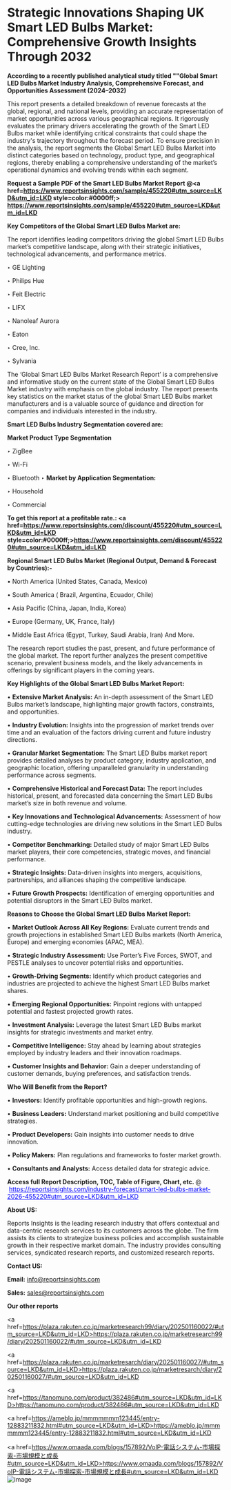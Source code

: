 # Strategic Innovations Shaping UK Smart LED Bulbs Market: Comprehensive Growth Insights Through 2032

<strong>According to a recently published analytical study titled ""Global Smart LED Bulbs Market Industry Analysis, Comprehensive Forecast, and Opportunities Assessment (2024–2032)</strong>

This report presents a detailed breakdown of revenue forecasts at the global, regional, and national levels, providing an accurate representation of market opportunities across various geographical regions. It rigorously evaluates the primary drivers accelerating the growth of the Smart LED Bulbs market while identifying critical constraints that could shape the industry's trajectory throughout the forecast period. To ensure precision in the analysis, the report segments the Global Smart LED Bulbs Market into distinct categories based on technology, product type, and geographical regions, thereby enabling a comprehensive understanding of the market’s operational dynamics and evolving trends within each segment.

<strong>Request a Sample PDF of the Smart LED Bulbs Market Report </strong><strong>@<a href=https://www.reportsinsights.com/sample/455220#utm_source=LKD&utm_id=LKD style=color:#0000ff;> https://www.reportsinsights.com/sample/455220#utm_source=LKD&utm_id=LKD</a></strong></font>

<strong>Key Competitors of the Global Smart LED Bulbs Market are:</strong>

The report identifies leading competitors driving the global Smart LED Bulbs market’s competitive landscape, along with their strategic initiatives, technological advancements, and performance metrics.

‣ GE Lighting

‣ Philips Hue

‣ Feit Electric

‣ LIFX

‣ Nanoleaf Aurora

‣ Eaton

‣ Cree, Inc.

‣ Sylvania

The ‘Global Smart LED Bulbs Market Research Report’ is a comprehensive and informative study on the current state of the Global Smart LED Bulbs Market industry with emphasis on the global industry. The report presents key statistics on the market status of the global Smart LED Bulbs market manufacturers and is a valuable source of guidance and direction for companies and individuals interested in the industry.

<strong>Smart LED Bulbs Industry Segmentation covered are:</strong>

<strong>Market Product Type Segmentation</strong>

‣ ZigBee

‣ Wi-Fi

‣ Bluetooth
‣ 
<strong>Market by Application Segmentation:</strong>

‣ Household

‣ Commercial

<strong>To get this report at a profitable rate.: <a href=https://www.reportsinsights.com/discount/455220#utm_source=LKD&utm_id=LKD style=color:#0000ff;>https://www.reportsinsights.com/discount/455220#utm_source=LKD&utm_id=LKD</a></strong></font>

<strong>Regional Smart LED Bulbs Market (Regional Output, Demand &amp; Forecast by Countries):-</strong>

• North America (United States, Canada, Mexico)

• South America ( Brazil, Argentina, Ecuador, Chile)

• Asia Pacific (China, Japan, India, Korea)

• Europe (Germany, UK, France, Italy)

• Middle East Africa (Egypt, Turkey, Saudi Arabia, Iran) And More.

The research report studies the past, present, and future performance of the global market. The report further analyzes the present competitive scenario, prevalent business models, and the likely advancements in offerings by significant players in the coming years.

<strong>Key Highlights of the Global Smart LED Bulbs Market Report:</strong>

• <strong>Extensive Market Analysis:</strong> An in-depth assessment of the Smart LED Bulbs market’s landscape, highlighting major growth factors, constraints, and opportunities.

• <strong>Industry Evolution:</strong> Insights into the progression of market trends over time and an evaluation of the factors driving current and future industry directions.

• <strong>Granular Market Segmentation:</strong> The Smart LED Bulbs market report provides detailed analyses by product category, industry application, and geographic location, offering unparalleled granularity in understanding performance across segments.

• <strong>Comprehensive Historical and Forecast Data:</strong> The report includes historical, present, and forecasted data concerning the Smart LED Bulbs market’s size in both revenue and volume.

• <strong>Key Innovations and Technological Advancements:</strong> Assessment of how cutting-edge technologies are driving new solutions in the Smart LED Bulbs industry.

• <strong>Competitor Benchmarking:</strong> Detailed study of major Smart LED Bulbs market players, their core competencies, strategic moves, and financial performance.

• <strong>Strategic Insights:</strong> Data-driven insights into mergers, acquisitions, partnerships, and alliances shaping the competitive landscape.

• <strong>Future Growth Prospects:</strong> Identification of emerging opportunities and potential disruptors in the Smart LED Bulbs market.

<strong>Reasons to Choose the Global Smart LED Bulbs Market Report:</strong>

• <strong>Market Outlook Across All Key Regions:</strong> Evaluate current trends and growth projections in established Smart LED Bulbs markets (North America, Europe) and emerging economies (APAC, MEA).

• <strong>Strategic Industry Assessment:</strong> Use Porter’s Five Forces, SWOT, and PESTLE analyses to uncover potential risks and opportunities.

• <strong>Growth-Driving Segments:</strong> Identify which product categories and industries are projected to achieve the highest Smart LED Bulbs market shares.

• <strong>Emerging Regional Opportunities:</strong> Pinpoint regions with untapped potential and fastest projected growth rates.

• <strong>Investment Analysis:</strong> Leverage the latest Smart LED Bulbs market insights for strategic investments and market entry.

• <strong>Competitive Intelligence:</strong> Stay ahead by learning about strategies employed by industry leaders and their innovation roadmaps.

• <strong>Customer Insights and Behavior:</strong> Gain a deeper understanding of customer demands, buying preferences, and satisfaction trends.

<strong>Who Will Benefit from the Report?</strong>

• <strong>Investors:</strong> Identify profitable opportunities and high-growth regions.

• <strong>Business Leaders:</strong> Understand market positioning and build competitive strategies.

• <strong>Product Developers:</strong> Gain insights into customer needs to drive innovation.

• <strong>Policy Makers:</strong> Plan regulations and frameworks to foster market growth.

• <strong>Consultants and Analysts:</strong> Access detailed data for strategic advice.
</ul>
<strong>Access full Report Description, TOC, Table of Figure, Chart, etc. </strong>@  <a href=https://reportsinsights.com/industry-forecast/smart-led-bulbs-market-2026-455220#utm_source=LKD&utm_id=LKD style=color:#0000ff;>https://reportsinsights.com/industry-forecast/smart-led-bulbs-market-2026-455220#utm_source=LKD&utm_id=LKD</a></font>

<strong><strong>About US</strong>:</strong>

Reports Insights is the leading research industry that offers contextual and data-centric research services to its customers across the globe. The firm assists its clients to strategize business policies and accomplish sustainable growth in their respective market domain. The industry provides consulting services, syndicated research reports, and customized research reports.

<strong>Contact US:</strong>

<p class=""""><b>Email:</b> <a href=mailto:info@reportsinsights.com>info@reportsinsights.com</a></p>
<p class=""""><b>Sales:</b> <a href=mailto:sales@reportsinsights.com>sales@reportsinsights.com</a></p>

<strong>Our other reports</strong>

<a href=https://plaza.rakuten.co.jp/marketresearch99/diary/202501160022/#utm_source=LKD&utm_id=LKD>https://plaza.rakuten.co.jp/marketresearch99/diary/202501160022/#utm_source=LKD&utm_id=LKD</a>

<a href=https://plaza.rakuten.co.jp/marketresarch/diary/202501160027/#utm_source=LKD&utm_id=LKD>https://plaza.rakuten.co.jp/marketresarch/diary/202501160027/#utm_source=LKD&utm_id=LKD</a>

<a href=https://tanomuno.com/product/382486#utm_source=LKD&utm_id=LKD>https://tanomuno.com/product/382486#utm_source=LKD&utm_id=LKD</a>

<a href=https://ameblo.jp/mmmmmmm123445/entry-12883211832.html#utm_source=LKD&utm_id=LKD>https://ameblo.jp/mmmmmmm123445/entry-12883211832.html#utm_source=LKD&utm_id=LKD</a>

<a href=https://www.omaada.com/blogs/157892/VoIP-電話システム-市場探索-市場規模と成長#utm_source=LKD&utm_id=LKD>https://www.omaada.com/blogs/157892/VoIP-電話システム-市場探索-市場規模と成長#utm_source=LKD&utm_id=LKD</a>
![image](https://github.com/user-attachments/assets/c0fa7791-6085-4d8e-9151-0fc11ed1c590)
